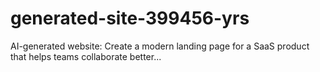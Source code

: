 # generated-site-399456-yrs
AI-generated website: Create a modern landing page for a SaaS product that helps teams collaborate better...
